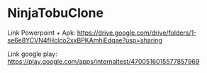 # NinjaTobuClone


Link Powerpoint + Apk: https://drive.google.com/drive/folders/1-se6e8YCVN4fHclco2xxBPKAmhiEdqae?usp=sharing

Link google play: https://play.google.com/apps/internaltest/4700516015577857969
